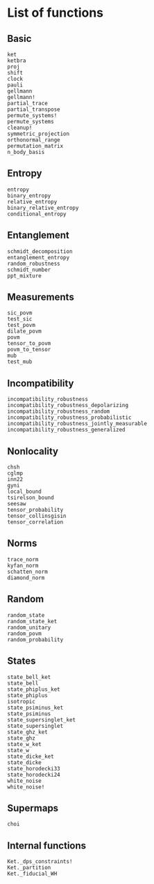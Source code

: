 # List of functions

## Basic

```@docs
ket
ketbra
proj
shift
clock
pauli
gellmann
gellmann!
partial_trace
partial_transpose
permute_systems!
permute_systems
cleanup!
symmetric_projection
orthonormal_range
permutation_matrix
n_body_basis
```

## Entropy

```@docs
entropy
binary_entropy
relative_entropy
binary_relative_entropy
conditional_entropy
```

## Entanglement

```@docs
schmidt_decomposition
entanglement_entropy
random_robustness
schmidt_number
ppt_mixture
```

## Measurements

```@docs
sic_povm
test_sic
test_povm
dilate_povm
povm
tensor_to_povm
povm_to_tensor
mub
test_mub
```

## Incompatibility

```@docs
incompatibility_robustness
incompatibility_robustness_depolarizing
incompatibility_robustness_random
incompatibility_robustness_probabilistic
incompatibility_robustness_jointly_measurable
incompatibility_robustness_generalized
```

## Nonlocality

```@docs
chsh
cglmp
inn22
gyni
local_bound
tsirelson_bound
seesaw
tensor_probability
tensor_collinsgisin
tensor_correlation
```

## Norms

```@docs
trace_norm
kyfan_norm
schatten_norm
diamond_norm
```

## Random

```@docs
random_state
random_state_ket
random_unitary
random_povm
random_probability
```

## States

```@docs
state_bell_ket
state_bell
state_phiplus_ket
state_phiplus
isotropic
state_psiminus_ket
state_psiminus
state_supersinglet_ket
state_supersinglet
state_ghz_ket
state_ghz
state_w_ket
state_w
state_dicke_ket
state_dicke
state_horodecki33
state_horodecki24
white_noise
white_noise!
```

## Supermaps

```@docs
choi
```

## Internal functions

```@docs
Ket._dps_constraints!
Ket._partition
Ket._fiducial_WH
```
